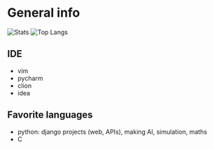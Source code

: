 # General info

![Stats](https://github-readme-stats.vercel.app/api?username=aureliancnx&count_private=true&theme=dark&hide=stars)
![Top Langs](https://github-readme-stats.vercel.app/api/top-langs/?username=aureliancnx&layout=compact&langs_count=10&theme=dark)

## IDE

- vim
- pycharm
- clion
- idea

## Favorite languages

- python: django projects (web, APIs), making AI, simulation, maths
- C
